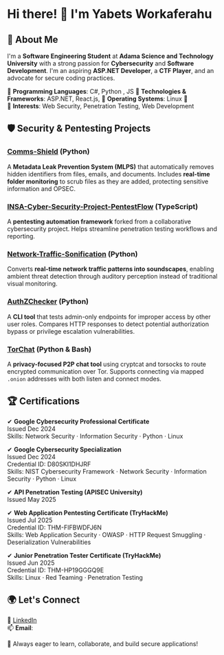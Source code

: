 # Hi there! 👋 I'm Yabets Workaferahu

## 🚀 About Me
I'm a **Software Engineering Student** at **Adama Science and Technology University** with a strong passion for **Cybersecurity** and **Software Development**.
 I'm an aspiring **ASP.NET Developer**, a **CTF Player**, and an advocate for secure coding practices. 

🔹 **Programming Languages**: C#, Python , JS 
🔹 **Technologies & Frameworks**: ASP.NET, React.js,
🔹 **Operating Systems**: Linux 🐧  
🔹 **Interests**: Web Security, Penetration Testing, Web Development 
## 🛡️ Security & Pentesting Projects

### [Comms-Shield](https://github.com/yabets143/comms-shield) (Python)  
A **Metadata Leak Prevention System (MLPS)** that automatically removes hidden identifiers from files, emails, and documents. Includes **real-time folder monitoring** to scrub files as they are added, protecting sensitive information and OPSEC.  

### [INSA-Cyber-Security-Project-PentestFlow](https://github.com/yabets143/INSA-Cyber-Security-Project-PentestFlow) (TypeScript)  
A **pentesting automation framework** forked from a collaborative cybersecurity project. Helps streamline penetration testing workflows and reporting.  

### [Network-Traffic-Sonification](https://github.com/yabets143/Network-Traffic-Sonification) (Python)  
Converts **real-time network traffic patterns into soundscapes**, enabling ambient threat detection through auditory perception instead of traditional visual monitoring.  

### [AuthZChecker](https://github.com/yabets143/AuthZChecker) (Python)  
A **CLI tool** that tests admin-only endpoints for improper access by other user roles. Compares HTTP responses to detect potential authorization bypass or privilege escalation vulnerabilities.  

### [TorChat](https://github.com/yabets143/torchat) (Python & Bash)  
A **privacy-focused P2P chat tool** using cryptcat and torsocks to route encrypted communication over Tor. Supports connecting via mapped `.onion` addresses with both listen and connect modes.  

## 🏆 Certifications

✔ **Google Cybersecurity Professional Certificate**  
Issued Dec 2024  
Skills: Network Security · Information Security · Python · Linux

✔ **Google Cybersecurity Specialization**  
Issued Dec 2024  
Credential ID: D80SKI1DHJRF  
Skills: NIST Cybersecurity Framework · Network Security · Information Security · Python · Linux

✔ **API Penetration Testing (APISEC University)**  
Issued May 2025

✔ **Web Application Pentesting Certificate (TryHackMe)**  
Issued Jul 2025  
Credential ID: THM-FIFBWDFJ6N  
Skills: Web Application Security · OWASP · HTTP Request Smuggling · Deserialization Vulnerabilities

✔ **Junior Penetration Tester Certificate (TryHackMe)**  
Issued Jun 2025  
Credential ID: THM-HP19GGGQ9E  
Skills: Linux · Red Teaming · Penetration Testing



## 🌍 Let's Connect
🔗 [LinkedIn](https://www.linkedin.com/in/yabets7)  
📫 **Email**: 

🚀 Always eager to learn, collaborate, and build secure applications!
